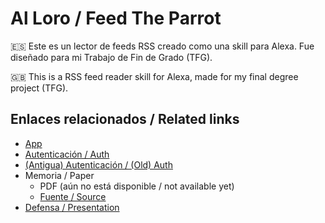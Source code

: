 # Al Loro / Feed The Parrot

:es: Este es un lector de feeds RSS creado como una skill para Alexa.
Fue diseñado para mi Trabajo de Fin de Grado (TFG).

:uk: This is a RSS feed reader skill for Alexa, made for my final degree project (TFG).

## Enlaces relacionados / Related links

- [App](https://github.com/algono/feed_the_parrot_app)
- [Autenticación / Auth](https://github.com/algono/feed-the-parrot-auth)
- [(Antigua) Autenticación / (Old) Auth](https://github.com/algono/feed-the-parrot-auth-old)
- Memoria / Paper
  - PDF (aún no está disponible / not available yet)
  - [Fuente / Source](https://github.com/algono/feed-the-parrot-memoria)
- [Defensa / Presentation](https://github.com/algono/feed-the-parrot-defensa)
